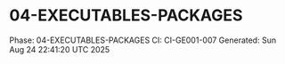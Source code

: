 # 04-EXECUTABLES-PACKAGES
Phase: 04-EXECUTABLES-PACKAGES
CI: CI-GE001-007
Generated: Sun Aug 24 22:41:20 UTC 2025
